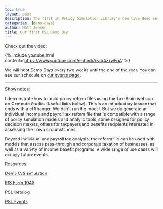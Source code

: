 ```yaml
---
toc: true
layout: post
description: The first in Policy Simulation Library's new live demo series describes specifying tax reforms.
categories: [demo-days]
author: Matt Jensen
title: Our first PSL Demo Day
---
```


Check out the video:

{% include youtube.html content='https://www.youtube.com/embed/AFJq4ZrwEqA' %}

We will host Demo Days every two weeks until the end of the year.
You can see our schedule on [our events page](https://www.pslmodels.org/events.html).

------

Show notes: 

I demonstrate how to build policy reform files using the Tax-Brain webapp on Compute Studio. (Useful links below). This is an introductory lesson that ends with a cliffhanger. We don't run the model. But we do generate an individual income and payroll tax reform file that is compatible with a range of policy simulation models and analytic tools, some designed for policy decision makers, others for taxpayers and benefits recipients interested in assessing their own circumstances. 

Beyond individual and payroll tax analysis, the reform file can be used with models that assess pass-through and corporate taxation of businesses, as well as a variety of income benefit programs. A wide range of use cases will occupy future events.

Resources: 

[Demo C/S simulation](https://https://compute.studio/PSLmodels/Tax-Brain/48422/)

[IRS Form 1040](https://https://www.irs.gov/pub/irs-pdf/f1040.pdf)

[PSL Catalog](https://https://www.pslmodels.org/Catalog/index.html)

[PSL Events](https://https://www.pslmodels.org/events.html)
